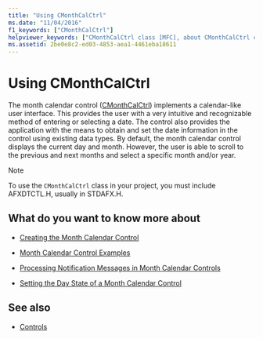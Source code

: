 ```yaml
---
title: "Using CMonthCalCtrl"
ms.date: "11/04/2016"
f1_keywords: ["CMonthCalCtrl"]
helpviewer_keywords: ["CMonthCalCtrl class [MFC], about CMonthCalCtrl class"]
ms.assetid: 2be0e8c2-ed03-4853-aea1-4461eba18611
---
```

# Using CMonthCalCtrl

The month calendar control ([CMonthCalCtrl](../mfc/reference/cmonthcalctrl-class.md)) implements a calendar-like user interface. This provides the user with a very intuitive and recognizable method of entering or selecting a date. The control also provides the application with the means to obtain and set the date information in the control using existing data types. By default, the month calendar control displays the current day and month. However, the user is able to scroll to the previous and next months and select a specific month and/or year.

> [!NOTE]
>  To use the `CMonthCalCtrl` class in your project, you must include AFXDTCTL.H, usually in STDAFX.H.

## What do you want to know more about

- [Creating the Month Calendar Control](../mfc/creating-the-month-calendar-control.md)

- [Month Calendar Control Examples](../mfc/month-calendar-control-examples.md)

- [Processing Notification Messages in Month Calendar Controls](../mfc/processing-notification-messages-in-month-calendar-controls.md)

- [Setting the Day State of a Month Calendar Control](../mfc/setting-the-day-state-of-a-month-calendar-control.md)

## See also

- [Controls](../mfc/controls-mfc.md)

